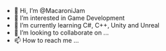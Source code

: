 - 👋 Hi, I’m @MacaroniJam
- 👀 I’m interested in Game Development 
- 🌱 I’m currently learning C#, C++, Unity and Unreal
- 💞️ I’m looking to collaborate on ...
- 📫 How to reach me ...

<!---
MacaroniJam/MacaroniJam is a ✨ special ✨ repository because its `README.md` (this file) appears on your GitHub profile.
You can click the Preview link to take a look at your changes.
--->

